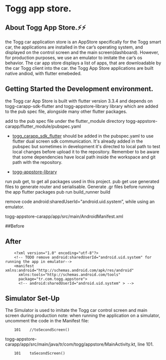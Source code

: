# Togg app store.

## About Togg App Store.⚡️⚡️
the Togg car application store is an AppStore specifically for the Togg smart car, the applications are installed in the car’s operating system, and displayed on the control screen and the main screen(dashboard). However, for production purposes, we use an emulator to imitate the car’s os behavior. The car app store displays a list of apps, that are downloadable by the car Togg client into the car.
the Togg App Store applications are built native andiod, with flutter emebeded. 

## Getting Started the Development environment.

the Togg car App Store is built with flutter version 3.3.4 and depends on
togg-carapp-sdk-flutter and 
togg-appstore-library library which are added to the pub spec file, alongside many other flutter packages.

add to the pub spec file under the flutter_module directory
togg-appstore-carapp/flutter_module/pubspec.yaml

- [togg_carapp_sdk_flutter](https://gitlab.home-ix.com/cooperations/togg/togg-carapp-sdk/togg-carapp-sdk-flutter) 
should be added in the pubspec.yaml to use flutter dual screen sdk communication. It's already added in the pubspec but sometimes in development it's directed to local path to test local changes before upload it to the repository. Remember to be aware that some dependencies have local path inside the workspace and git path with the repository.

- [togg-appstore-library](https://gitlab.home-ix.com/cooperations/togg/togg-appstore/togg-appstore-library)

run pub get, to get all packages used in this project.
            pub get
use generated files to generate router and serialisable. Generate .gr files before running the app
            flutter packages pub run build_runner build


remove code android:sharedUserId="android.uid.system”, while using an emulator.

  togg-appstore-carapp/app/src/main/AndroidManifest.xml


   ##Before
        <?xml version="1.0" encoding="utf-8"?>
        <!-- TODO remove android:sharedUserId="android.uid.system" for running the app in emulator-->
        <manifest xmlns:android="http://schemas.android.com/apk/res/android"
          xmlns:tools="http://schemas.android.com/tools"
          package="tr.com.togg.appstore"
          android:sharedUserId="android.uid.system" >
          
       
   ## After
        <?xml version="1.0" encoding="utf-8"?>
        <!-- TODO remove android:sharedUserId="android.uid.system" for running the app in emulator-->
        <manifest xmlns:android="http://schemas.android.com/apk/res/android"
          xmlns:tools="http://schemas.android.com/tools"
          package="tr.com.togg.appstore">
          <!-- android:sharedUserId="android.uid.system" > -->
         
         
         
## Simulator Set-Up

The Simulator is used to imitate the Togg car control screen and main screen during production
note:  when running the application on a simulator, uncomment the code in the Manifest file: 

        101    //toSecondScreen()

togg-appstore-carapp/app/src/main/java/tr/com/togg/appstore/MainActivity.kt, 
line 101. 

        101    toSecondScreen()
